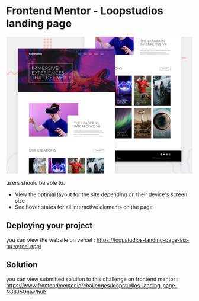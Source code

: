 # Frontend Mentor - Loopstudios landing page

![Design preview for the Loopstudios landing page coding challenge](./design/desktop-preview.jpg)


 users should be able to:

- View the optimal layout for the site depending on their device's screen size
- See hover states for all interactive elements on the page


## Deploying your project
you can view the website on vercel : https://loopstudios-landing-page-six-nu.vercel.app/

## Solution
you can view submitted solution to this challenge on frontend mentor : https://www.frontendmentor.io/challenges/loopstudios-landing-page-N88J5Onjw/hub
